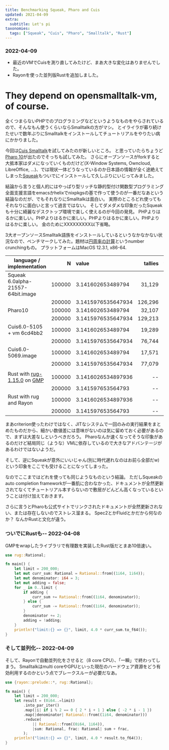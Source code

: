 ```yaml
---
title: Benchmarking Squeak, Pharo and Cuis
updated: 2021-04-09
extra:
  subtitle: Let's pi
taxonomies:
  tags: ["Squeak", "Cuis", "Pharo", "Smalltalk", "Rust"]
---
```

### 2022-04-09

- 最近のVMでCuisを測り直してみたけど、まあ大きな変化はありませんでした。
- Rayonを使った並列版Rustを追加しました。

# They depend on opensmalltalk-vm, of course.

全くつまらないPHPでのプログラミングなどというようなものをやらされているので、そんなもん使うくらいならSmalltalkの方がマシ。
とイライラが募り続けたせいで数年ぶりにSmalltalkをインストールしてチュートリアルをやりたい病にかかりました。

今回は[Cuis Smalltalk](http://www.cuis-smalltalk.org)を試してみたのが新しいところ。
と思っていたらちょうど[Pharo 10](https://pharo.org/news/pharo10-released)が出たのでそっちも試してみた。
さらにオープンソースがforkすると大抵本家はダメになっていくものだけど(X-Window Systems, Owncloud, LibreOffice, ...)、では現状一体どうなっているのか日本語の情報が全く途絶えてしまった[Squeak](https://squeak.org)もついでにインストールして久しぶりにいじってみました。

結論から言うと個人的にはやっぱり型リッチな静的型付け関数型プログラミング全面支援言語をemacsかhelixでnixpkgsの基で作って使うのが一番だなあという結論なのだが、でもそれなりにSmalltalkは面白い。
実際のところどれ使ってもそれなりに面白いと言って過言ではない。
そしてダメダメな印象だったSqueakも十分に綺麗なデスクトップ環境で楽しく使えるのが今回の発見。
PHPよりはるかに楽しい。PHPよりはるかに楽しい。PHPよりはるかに楽しい。PHPよりはるかに楽しい。
金のためにXXXXXXXXX以下省略。

3大オープンソースSmalltalk語族をインストールしているというなかなかない状況なので、ベンチマークしてみた。題材は[円周率の計算](https://youtu.be/skh9suWVoD8)というnumber crunchingもの。
プラットフォームはMacOS 12.3.1, x86-64.

|  language / implementation        |   N    |              value | tallies | time(msec.) |
|-----------------------------------|-------:|:-------------------|--------:|------------:|
| Squeak 6.0alpha-21557-64bit.image | 100000 | 3.141602653489794  |  31,129 |  31,511     |
|                                   | 200000 | 3.1415976535647934 | 126,296 | 127,893     |
| Pharo10                           | 100000 | 3.141602653489794  |  32,107 |  32,107     |
|                                   | 200000 | 3.1415976535647934 | 129,213 | 129,213     |
| Cuis6.0-5105 + vm 6cd4bb2         | 100000 | 3.141602653489794  |  19,289 |  36,136     |
|                                   | 200000 | 3.1415976535647934 |  76,744 | 145,776     |
| Cuis6.0-5069.image                | 100000 | 3.141602653489794  |  17,571 |  37,985     |
|                                   | 200000 | 3.1415976535647934 |  77,079 | 150,123     |
|                                   |        |                    |         |             |
| Rust with [rug-1.15.0](https://crates.io/crates/rug) on [GMP](https://gmplib.org/) | 100000 | 3.1416026534897936 |      -- | 2.38 x 10^3 |
|                                   | 200000 | 3.141597653564793  |      -- | 9.78 x 10^3 |
| Rust with rug and Rayon           | 100000 | 3.1416026534897936 |      -- | 0.18 x 10^3 |
|                                   | 200000 | 3.141597653564793  |      -- | 0.61 x 10^3 |

まあcriterion使ったわけではなく、JITなシステムで一回のみの実行結果をまとめたものだから、細かい数値差には意味がないのは気に留めておく必要があるので、まずは大差なしというべきだろう。
Pharoなんか速くなってそうな印象があるのだけど結局同じ（ような）VMに依存しているので大きなアドバンテージがあるわけではないようだ。

そして、逆にSqueakが意外にいいじゃん(別に時代遅れなのはお前ら全部だw)という印象をここでも受けることになってしまった。

なのでここまではどれを使っても同じようなものという結論。
ただしSqueakのauto completion frameworkが一番肌に合わなかった、ドキュメントが全然更新されてなくてチュートリアル本すらないので敷居がどんどん高くなっているということは付け加えておきます。

さらに言うとPharoも公式サイトでリンクされたドキュメントが全然更新されない、または存在しないのでストレス溜まる。
Spec2とかFluidとかだから何なのか？
なんかRustと文化が違う。

### ついでにRustも-- 2022-04-08

GMPをwrapしたライブラリで有理数を実装したRust版だとまあ10倍速い。

```rust
use rug::Rational;

fn main() {
    let limit = 200_000;
    let mut curr_sum: Rational = Rational::from((1i64, 1i64));
    let mut denominator: i64 = 3;
    let mut adding = false;
    for _ in 0..limit {
        if adding {
            curr_sum += Rational::from((1i64, denominator));
        } else {
            curr_sum -= Rational::from((1i64, denominator));
        }
        denominator += 2;
        adding = !adding;
    }
    println!("limit:{} => {}", limit, 4.0 * curr_sum.to_f64());
}
```

### そして並列化-- 2022-04-09

そして、Rayonで自動並列化をさせると（8 core CPU）、「一瞬」で終わってしまう。
Smalltalkはmulti coreやGPUといった現在のハードウェア資源をどう有効利用するのかという点でブレークスルーが必要だなあ。

```rust
use {rayon::prelude::*, rug::Rational};

fn main() {
    let limit = 200_000;
    let result = (0i64..=limit)
        .into_par_iter()
        .map(|i| if i % 2 == 0 { 2 * i + 1 } else { -2 * i - 1 })
        .map(|denominator| Rational::from((1i64, denominator)))
        .reduce(
            || Rational::from((0i64, 1i64)),
            |sum: Rational, frac: Rational| sum + frac,
        );
    println!("limit:{} => {}", limit, 4.0 * result.to_f64());
}
```
